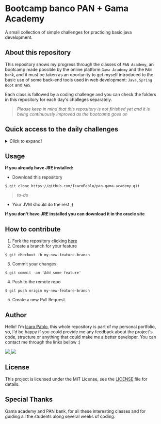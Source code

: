 Bootcamp banco PAN + Gama Academy
=

A small collection of simple challenges for practicing basic java development.

## About this repository

This repository shows my progress through the classes of `PAN Academy`, an bootcamp made possible by the online platform `Gama Academy` and the `PAN bank`, and it must be taken as an oportunity to get myself introduced to the basic use of some back-end tools used in web development: `Java`, `Spring Boot` and `AWS`.

Each class is followed by a coding challenge and you can check the folders in this repository for each day's challeges separately.

>_Please keep in mind that this repository is not finished yet and it is being continuously improved as the bootcamp goes on_

## Quick access to the daily challenges
<details>
    <summary>Click to expand!</summary>
    <div>
        <a href=https://github.com/IcaroPablo/pan-gama-academy/tree/master/pan-gama-java/src/day1>Day 1 (09/10/2021)</a>
        <br>
        <a href=https://github.com/IcaroPablo/pan-gama-academy/tree/master/pan-gama-java/src/day2>Day 2 (11/10/2021)</a>
        <br>
        <a href=https://github.com/IcaroPablo/pan-gama-academy/tree/master/pan-gama-java/src/day3>Day 3 (14/10/2021)</a>
        <br>
        <a href=https://github.com/IcaroPablo/pan-gama-academy/tree/master/pan-gama-java/src/day4>Day 4 (15/10/2021)</a>
        <br>
        <a href=https://github.com/IcaroPablo/pan-gama-academy/tree/master/pan-gama-java/src/day5>Day 5 (16/10/2021)</a>
    </div>
</details>

## Usage

<strong>If you already have JRE installed:</strong>

- Download this repository
```console
$ git clone https://github.com/IcaroPablo/pan-gama-academy.git
```
>_to-do_
<!-- - Choose a mini project folder and double-click any `.java` file inside it -->
- Your JVM should do the rest ;)

<strong>If you don't have JRE installed you can download it in the oracle site</strong>

## How to contribute

1. Fork the repository clicking [here](https://github.com/IcaroPablo/pan-gama-academy/fork)
2. Create a branch for your feature
```console
$ git checkout -b my-new-feature-branch
```
3. Commit your changes
```console
$ git commit -am 'Add some feature'
```
4. Push to the remote repo
```console
$ git push origin my-new-feature-branch
```
5. Create a new Pull Request

## Author

Hello! I'm [Icaro Pablo](https://www.github.com/IcaroPablo), this whole repository is part of my personal portfolio, so, I'd be happy if you could provide me any feedback about the project's code, structure or anything that could make me a better developer. You can contact me through the links bellow :)

<p>
<a href="https://www.linkedin.com/in/%C3%ADcaro-andrade-9543bb163/" target="_blank"> <img src="https://img.shields.io/badge/Linkedin-Ícaro%20Pablo-blue?style=flat-square&logo=linkedin"> </a>
<a href="mailto:ic4ro.p4blo@gmail.com" target="_blank"> <img src="https://img.shields.io/badge/Email-ic4ro.p4blo%40gmail.com-red?style=flat-square&logo=gmail&logoColor=white"> </a>
</p>

## License

This project is licensed under the MIT License, see the [LICENSE](https://github.com/IcaroPablo/pan-gama-academy/blob/master/LICENSE) file for details.

## Special Thanks

Gama academy and PAN bank, for all these interesting classes and for guiding all the students along several weeks of coding.
